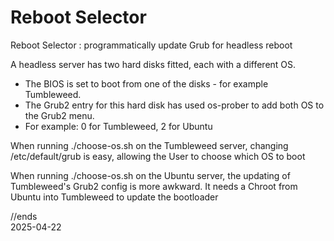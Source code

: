# Reboot Selector
Reboot Selector : programmatically update Grub for headless reboot

A headless server has two hard disks fitted, each with a different OS.
- The BIOS is set to boot from one of the disks - for example Tumbleweed.  
- The Grub2 entry for this hard disk has used os-prober to add both OS to the Grub2 menu.
- For example: 0 for Tumbleweed, 2 for Ubuntu

When running ./choose-os.sh on the Tumbleweed server, changing /etc/default/grub is easy, allowing
the User to choose which OS to boot

When running ./choose-os.sh on the Ubuntu server, the updating of Tumbleweed's Grub2 config is more awkward.
It needs a Chroot from Ubuntu into Tumbleweed to update the bootloader

//ends  
2025-04-22
